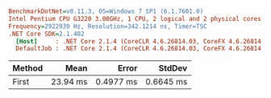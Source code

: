 ``` ini

BenchmarkDotNet=v0.11.3, OS=Windows 7 SP1 (6.1.7601.0)
Intel Pentium CPU G3220 3.00GHz, 1 CPU, 2 logical and 2 physical cores
Frequency=2922939 Hz, Resolution=342.1214 ns, Timer=TSC
.NET Core SDK=2.1.402
  [Host]     : .NET Core 2.1.4 (CoreCLR 4.6.26814.03, CoreFX 4.6.26814.02), 64bit RyuJIT  [AttachedDebugger]
  DefaultJob : .NET Core 2.1.4 (CoreCLR 4.6.26814.03, CoreFX 4.6.26814.02), 64bit RyuJIT


```
| Method |     Mean |     Error |    StdDev |
|------- |---------:|----------:|----------:|
|  First | 23.94 ms | 0.4977 ms | 0.6645 ms |
